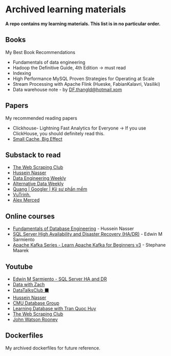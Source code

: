 # Archived learning materials

**A repo contains my learning materials. This list is in no particular order.**

## Books
My Best Book Recommendations

- Fundamentals of data engineering
- Hadoop the Definitive Guide, 4th Edition → must read
- Indexing
- High Performance MySQL Proven Strategies for Operating at Scale
- Stream Processing with Apache Flink (Hueske, FabianKalavri, Vasiliki)
- Data warehouse note - by DF.thangld@hotmail.xom

## Papers
My recommended reading papers

- Clickhouse- Lightning Fast Analytics for Everyone → If you use ClickHouse, you should definitely read this.
- [Small Cache, Big Effect](https://www.researchgate.net/publication/241622631_Small_cache_big_effect_Provable_load_balancing_for_randomly_partitioned_cluster_services)

## Substack to read

- [The Web Scraping Club](https://substack.thewebscraping.club)
- [Hussein Nasser](https://hnasr.substack.com)
- [Data Engineering Weekly](https://www.dataengineeringweekly.com)
- [Alternative Data Weekly](https://farrall.substack.com)
- [Quang | Googler | Kỹ sư phần mềm](https://quanghoang.substack.com)
- [VuTrinh.](https://vutr.substack.com)
- [Alex Merced](https://substack.com/@alexmerced1985?)

## Online courses

- [Fundamentals of Database Engineering](https://www.udemy.com/course/database-engines-crash-course) - Hussein Nasser
- [SQL Server High Availability and Disaster Recovery (HA/DR)](https://www.udemy.com/course/sqlserverhadrdeepdive/?couponCode=PMNVD2525) - Edwin M Sarmiento
- [Apache Kafka Series - Learn Apache Kafka for Beginners v3](https://www.udemy.com/course/apache-kafka/?srsltid=AfmBOoo2UVdbF9qzDJxuC6NfYQsXk-w533vNzD-07UcxfiitXcsihVAE&couponCode=KEEPLEARNING) - Stephane Maarek

## Youtube

- [Edwin M Sarmiento - SQL Server HA and DR](https://www.youtube.com/@EdwinMSarmiento)
- [Data with Zach](https://www.youtube.com/@EcZachly_)
- [DataTalksClub ⬛](https://www.youtube.com/@DataTalksClub)
- [Hussein Nasser](https://www.youtube.com/@hnasr)
- [CMU Database Group](https://www.youtube.com/@CMUDatabaseGroup)
- [Learning Database with Tran Quoc Huy](https://www.youtube.com/@tranquochuywecommit)
- [The Web Scraping Club](https://www.youtube.com/@thewebscrapingclub)
- [John Watson Rooney](https://www.youtube.com/@JohnWatsonRooney)

## Dockerfiles
My archived dockerfiles for future reference.
